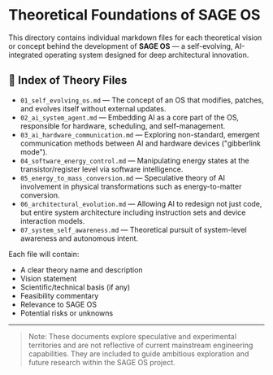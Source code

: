 # Theoretical Foundations of SAGE OS

This directory contains individual markdown files for each theoretical vision or concept behind the development of **SAGE OS** — a self-evolving, AI-integrated operating system designed for deep architectural innovation.

## 📁 Index of Theory Files

* `01_self_evolving_os.md` — The concept of an OS that modifies, patches, and evolves itself without external updates.
* `02_ai_system_agent.md` — Embedding AI as a core part of the OS, responsible for hardware, scheduling, and self-management.
* `03_ai_hardware_communication.md` — Exploring non-standard, emergent communication methods between AI and hardware devices ("gibberlink mode").
* `04_software_energy_control.md` — Manipulating energy states at the transistor/register level via software intelligence.
* `05_energy_to_mass_conversion.md` — Speculative theory of AI involvement in physical transformations such as energy-to-matter conversion.
* `06_architectural_evolution.md` — Allowing AI to redesign not just code, but entire system architecture including instruction sets and device interaction models.
* `07_system_self_awareness.md` — Theoretical pursuit of system-level awareness and autonomous intent.

Each file will contain:

* A clear theory name and description
* Vision statement
* Scientific/technical basis (if any)
* Feasibility commentary
* Relevance to SAGE OS
* Potential risks or unknowns

---

> Note: These documents explore speculative and experimental territories and are not reflective of current mainstream engineering capabilities. They are included to guide ambitious exploration and future research within the SAGE OS project.
